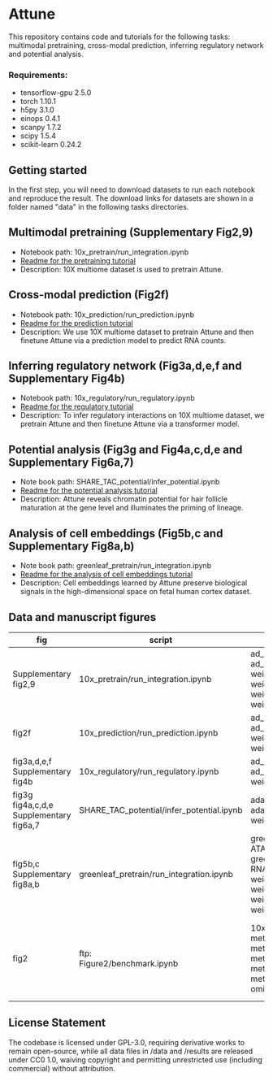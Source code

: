 # Attune
This repository contains code and tutorials for the following tasks: multimodal pretraining, cross-modal prediction, inferring regulatory network and potential analysis.
### Requirements:
* tensorflow-gpu 2.5.0
* torch 1.10.1
* h5py 3.1.0
* einops 0.4.1
* scanpy 1.7.2
* scipy 1.5.4
* scikit-learn 0.24.2

## Getting started
In the first step, you will need to download datasets to run each notebook and reproduce the result. 
The download links for datasets are shown in a folder named "data" in the following tasks directories.

## Multimodal pretraining (Supplementary Fig2,9)
- Notebook path: 10x_pretrain/run_integration.ipynb
- [Readme for the pretraining tutorial](10x_pretrain/README.txt)
- Description: 10X multiome dataset is used to pretrain Attune.
## Cross-modal prediction (Fig2f)
- Notebook path: 10x_prediction/run_prediction.ipynb
- [Readme for the prediction tutorial](10x_prediction/README.txt)
- Description: We use 10X multiome dataset to pretrain Attune and then finetune Attune via a prediction model to predict RNA counts.
## Inferring regulatory network (Fig3a,d,e,f and Supplementary Fig4b)
- Notebook path: 10x_regulatory/run_regulatory.ipynb
- [Readme for the regulatory tutorial](10x_regulatory/README.txt)
- Description: To infer regulatory interactions on 10X multiome dataset, we pretrain Attune and then finetune Attune via a transformer model. 
## Potential analysis (Fig3g and Fig4a,c,d,e and Supplementary Fig6a,7)
- Note book path: SHARE_TAC_potential/infer_potential.ipynb
- [Readme for the potential analysis tutorial](SHARE_TAC_potential/README.txt)
- Description: Attune reveals chromatin potential for hair follicle maturation at the gene level and illuminates the priming of lineage.
## Analysis of cell embeddings (Fig5b,c and Supplementary Fig8a,b)
- Note book path: greenleaf_pretrain/run_integration.ipynb
- [Readme for the analysis of cell embeddings tutorial](greenleaf_pretrain/README.txt)
- Description: Cell embeddings learned by Attune preserve biological signals in the high-dimensional space on fetal human cortex dataset.
## Data and manuscript figures
|fig|script|data(md5)|data path|
|---|------|----|----|
|Supplementary fig2,9|10x_pretrain/run_integration.ipynb|ad_atac.h5ad(c60296d27e026b70c371a3b0e80a1fb2)<br>ad_rna.h5ad(c326a877c845b9582cf22e7f62206a78)<br>weight_decoder_embedding_epoch12.h5(67ebe1a315a1ced46e4b8698a5dc6884)<br>weight_decoder_epoch12.h5(787fa8f66844d53a28a52307582a44e6)<br>weight_encoder_embedding_epoch12.h5(fe06e48aa4157b62e93440fba04c257c)<br>weight_encoder_epoch12.h5(28b1488543675c4ecda48bf6f877e7f0)|https://doi.org/10.6084/m9.figshare.22032170.v1<br>10x_pretrain/weight/pretrain/weight_decoder_embedding_epoch12.h5<br>10x_pretrain/weight/pretrain/weight_decoder_epoch12.h5<br>10x_pretrain/weight/pretrain/weight_encoder_embedding_epoch12.h5<br>10x_pretrain/weight/pretrain/weight_encoder_epoch12.h5|
|fig2f|10x_prediction/run_prediction.ipynb|ad_atac.h5ad(c60296d27e026b70c371a3b0e80a1fb2)<br>ad_rna.h5ad(c326a877c845b9582cf22e7f62206a78)<br>weight_decoder_embedding_epoch7.h5(0231b735eef6f69dbf66a72c7235bc05)<br>weight_project_epoch7.h5(6645b08222266a6c75d27b8b0bd47a2b)|https://doi.org/10.6084/m9.figshare.22032170.v1<br>10x_prediction/weight/predict/weight_decoder_embedding_epoch7.h5<br>10x_prediction/weight/predict/weight_project_epoch7.h5|
|fig3a,d,e,f<br>Supplementary fig4b|10x_regulatory/run_regulatory.ipynb|ad_atac.h5ad(c60296d27e026b70c371a3b0e80a1fb2)<br>ad_rna.h5ad(c326a877c845b9582cf22e7f62206a78)<br>weight_transformer_epoch10.h5(27c9085f062dab3db98a18e1f8ba003b)|https://doi.org/10.6084/m9.figshare.22032170.v1<br>10x_regulatory/weight/regulatory/weight_transformer_epoch10.h5|
|fig3g<br>fig4a,c,d,e<br>Supplementary fig6a,7|SHARE_TAC_potential/infer_potential.ipynb|adata_atac_SHARE_TAC.h5ad(0a70b5cfab579b99e6d21af1dfde706b)<br>adata_rna_SHARE_TAC.h5ad(7676fd5b0b9700279275be3c04405b98)<br>weight_transformer_epoch10.h5(a32b3537a449913d45d4ee5d40c12b45)|https://doi.org/10.6084/m9.figshare.22032437.v1<br>SHARE_TAC_potential/weight/regulatory/weight_transformer_epoch10.h5|
|fig5b,c<br>Supplementary fig8a,b|greenleaf_pretrain/run_integration.ipynb|greenleaf-final-ATAC_filter_rm_dc1r3_r1.h5ad(7869af440b67d9a4ea99ce83e105fa1e)<br>greenleaf-final-RNA_wox_filter_hvg_rm_dc1r3_r1.h5ad(a4b2db8d6fb11f5dfd75a1c6c3fccc57)<br>weight_decoder_embedding_epoch20.h5(498abc174d4b75bb3946620cd6780158)<br>weight_decoder_epoch20.h5(bd13adc5ad99364a924d51936b543e4e)<br>weight_encoder_embedding_epoch20.h5(423e5336ae21650b5f6fd9f8d1c4d3e4)<br>weight_encoder_epoch20.h5(d9e24691f20cfc9da69f329abf41deda)|https://doi.org/10.6084/m9.figshare.22032494.v1<br>greenleaf_pretrain/weight/pretrain/weight_decoder_embedding_epoch20.h5<br>greenleaf_pretrain/weight/pretrain/weight_decoder_epoch20.h5<br>greenleaf_pretrain/weight/pretrain/weight_encoder_embedding_epoch20.h5<br>greenleaf_pretrain/weight/pretrain/weight_encoder_embedding_epoch20.h5|
|fig2|ftp:<br>Figure2/benchmark.ipynb|10x_metrics.csv(46e81425516009aee8a16764ac61c994)<br>metrics_ablation.txt(5b0dfdb372e3002c4e4821527b60b2bc)<br>metrics_alignment.txt(8c2af9a62491a1722ea7dc4f5e54cd6c)<br>metrics_embeding.csv(8d1693a15c65e563ed38a1d279d02ff3)<br>metrics_gene_peak.csv(91a2955e40a45b27240b3c690a2cd567)<br>metrics_prediction.txt(f4b32d6b9f5ab7a3375e68a97a9b0c9e)<br>omics_mixing_biology_conservation.txt(4482e61a6fb68b7f1d7d881edec11fda)|ftp:<br>Figure2/10x_metrics.csv<br>Figure2/metrics_ablation.txt<br>Figure2/metrics_alignment.txt<br>Figure2/metrics_embeding.txt<br>Figure2/metrics_gene_peak.txt<br>Figure2/metrics_prediction.txt<br>Figure2/omics_mixing_biology_conservation.txt|


## License Statement
The codebase is licensed under ​GPL-3.0, requiring derivative works to remain open-source, while all data files in /data and /results are released under ​CC0 1.0, waiving copyright and permitting unrestricted use (including commercial) without attribution.

